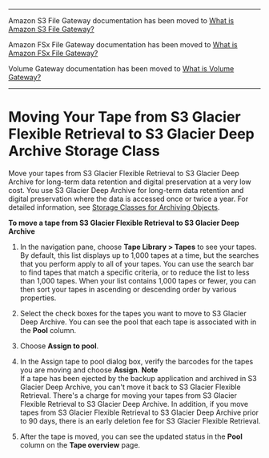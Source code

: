--------

Amazon S3 File Gateway documentation has been moved to [What is Amazon S3 File Gateway?](https://docs.aws.amazon.com/filegateway/latest/files3/WhatIsStorageGateway.html)

Amazon FSx File Gateway documentation has been moved to [What is Amazon FSx File Gateway?](https://docs.aws.amazon.com/filegateway/latest/filefsxw/WhatIsStorageGateway.html)

Volume Gateway documentation has been moved to [What is Volume Gateway?](https://docs.aws.amazon.com/storagegateway/latest/vgw/WhatIsStorageGateway.html)

--------

# Moving Your Tape from S3 Glacier Flexible Retrieval to S3 Glacier Deep Archive Storage Class<a name="moving-tapes-vtl"></a>



Move your tapes from S3 Glacier Flexible Retrieval to S3 Glacier Deep Archive for long\-term data retention and digital preservation at a very low cost\. You use S3 Glacier Deep Archive for long\-term data retention and digital preservation where the data is accessed once or twice a year\. For detailed information, see [Storage Classes for Archiving Objects](https://docs.aws.amazon.com/AmazonS3/latest/dev/storage-class-intro.html#sc-glacier)\.

**To move a tape from S3 Glacier Flexible Retrieval to S3 Glacier Deep Archive**

1. In the navigation pane, choose **Tape Library > Tapes** to see your tapes\. By default, this list displays up to 1,000 tapes at a time, but the searches that you perform apply to all of your tapes\. You can use the search bar to find tapes that match a specific criteria, or to reduce the list to less than 1,000 tapes\. When your list contains 1,000 tapes or fewer, you can then sort your tapes in ascending or descending order by various properties\.

1. Select the check boxes for the tapes you want to move to S3 Glacier Deep Archive\. You can see the pool that each tape is associated with in the **Pool** column\.

1. Choose **Assign to pool**\.

1. In the Assign tape to pool dialog box, verify the barcodes for the tapes you are moving and choose **Assign**\. 
**Note**  
If a tape has been ejected by the backup application and archived in S3 Glacier Deep Archive, you can't move it back to S3 Glacier Flexible Retrieval\. There's a charge for moving your tapes from S3 Glacier Flexible Retrieval to S3 Glacier Deep Archive\. In addition, if you move tapes from S3 Glacier Flexible Retrieval to S3 Glacier Deep Archive prior to 90 days, there is an early deletion fee for S3 Glacier Flexible Retrieval\.

1. After the tape is moved, you can see the updated status in the **Pool** column on the **Tape overview** page\.